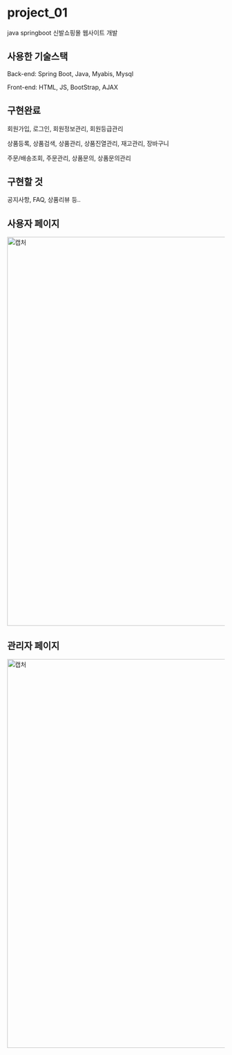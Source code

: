 # project_01
 java springboot 신발쇼핑몰 웹사이트 개발 



## 사용한 기술스택


Back-end: Spring Boot, Java, Myabis, Mysql

Front-end: HTML, JS, BootStrap, AJAX




## 구현완료

회원가입, 로그인, 회원정보관리, 회원등급관리

상품등록, 상품검색, 상품관리, 상품진열관리, 재고관리,  장바구니

주문/배송조회, 주문관리, 상품문의, 상품문의관리


## 구현할 것

공지사항, FAQ, 상품리뷰 등..


## 사용자 페이지
<img width="900" alt="캡처" src="https://user-images.githubusercontent.com/26829633/79899250-81982e00-8447-11ea-810b-cbf3cfedd931.PNG">

## 관리자 페이지
<img width="900" alt="캡처" src="https://user-images.githubusercontent.com/26829633/79899853-54984b00-8448-11ea-8a5f-078b05eec7d5.PNG">
